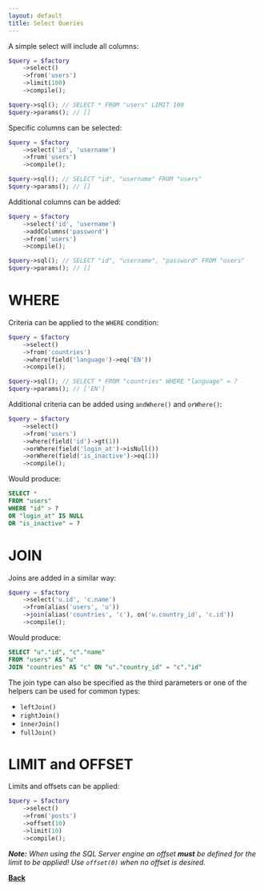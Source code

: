 ```yaml
---
layout: default
title: Select Queries
---
```


A simple select will include all columns:

```php
$query = $factory
    ->select()
    ->from('users')
    ->limit(100)
    ->compile();

$query->sql(); // SELECT * FROM "users" LIMIT 100
$query->params(); // []
```

Specific columns can be selected:

```php
$query = $factory
    ->select('id', 'username')
    ->from('users')
    ->compile();

$query->sql(); // SELECT "id", "username" FROM "users"
$query->params(); // []
```

Additional columns can be added:

```php
$query = $factory
    ->select('id', 'username')
    ->addColumns('password')
    ->from('users')
    ->compile();

$query->sql(); // SELECT "id", "username", "password" FROM "users"
$query->params(); // []
```

# WHERE

Criteria can be applied to the `WHERE` condition:

```php
$query = $factory
    ->select()
    ->from('countries')
    ->where(field('language')->eq('EN'))
    ->compile();

$query->sql(); // SELECT * FROM "countries" WHERE "language" = ?
$query->params(); // ['EN']
```

Additional criteria can be added using `andWhere()` and `orWhere()`:

```php
$query = $factory
    ->select()
    ->from('users')
    ->where(field('id')->gt(1))
    ->orWhere(field('login_at')->isNull())
    ->orWhere(field('is_inactive')->eq(1))
    ->compile();
```

Would produce:

```sql
SELECT *
FROM "users"
WHERE "id" > ?
OR "login_at" IS NULL
OR "is_inactive" = ?
```

# JOIN

Joins are added in a similar way:

```php
$query = $factory
    ->select('u.id', 'c.name')
    ->from(alias('users', 'u'))
    ->join(alias('countries', 'c'), on('u.country_id', 'c.id'))
    ->compile();
```

Would produce:

```sql
SELECT "u"."id", "c"."name"
FROM "users" AS "u"
JOIN "countries" AS "c" ON "u"."country_id" = "c"."id"
```

The join type can also be specified as the third parameters or one of the helpers
can be used for common types:

- `leftJoin()`
- `rightJoin()`
- `innerJoin()`
- `fullJoin()`

# LIMIT and OFFSET

Limits and offsets can be applied:

```php
$query = $factory
    ->select()
    ->from('posts')
    ->offset(10)
    ->limit(10)
    ->compile();
```

_**Note:** When using the SQL Server engine an offset **must** be defined for
the limit to be applied! Use `offset(0)` when no offset is desired._

**[Back](../)**
